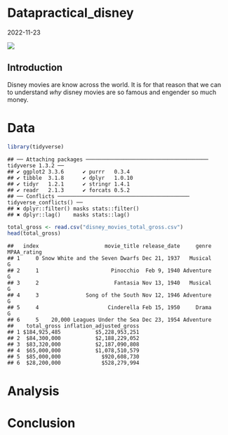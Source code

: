 Datapractical_disney
================
2022-11-23

![](pexels-benjamin-suter-2362002.jpg)

## Introduction

Disney movies are know across the world. It is for that reason that we
can to understand *why* disney movies are so famous and engender so much
money.

# Data

``` r
library(tidyverse)
```

    ## ── Attaching packages ─────────────────────────────────────── tidyverse 1.3.2 ──
    ## ✔ ggplot2 3.3.6      ✔ purrr   0.3.4 
    ## ✔ tibble  3.1.8      ✔ dplyr   1.0.10
    ## ✔ tidyr   1.2.1      ✔ stringr 1.4.1 
    ## ✔ readr   2.1.3      ✔ forcats 0.5.2 
    ## ── Conflicts ────────────────────────────────────────── tidyverse_conflicts() ──
    ## ✖ dplyr::filter() masks stats::filter()
    ## ✖ dplyr::lag()    masks stats::lag()

``` r
total_gross <- read.csv("disney_movies_total_gross.csv")
head(total_gross)
```

    ##   index                     movie_title release_date     genre MPAA_rating
    ## 1     0 Snow White and the Seven Dwarfs Dec 21, 1937   Musical           G
    ## 2     1                       Pinocchio  Feb 9, 1940 Adventure           G
    ## 3     2                        Fantasia Nov 13, 1940   Musical           G
    ## 4     3               Song of the South Nov 12, 1946 Adventure           G
    ## 5     4                      Cinderella Feb 15, 1950     Drama           G
    ## 6     5    20,000 Leagues Under the Sea Dec 23, 1954 Adventure            
    ##    total_gross inflation_adjusted_gross
    ## 1 $184,925,485           $5,228,953,251
    ## 2  $84,300,000           $2,188,229,052
    ## 3  $83,320,000           $2,187,090,808
    ## 4  $65,000,000           $1,078,510,579
    ## 5  $85,000,000             $920,608,730
    ## 6  $28,200,000             $528,279,994

# Analysis

# Conclusion
